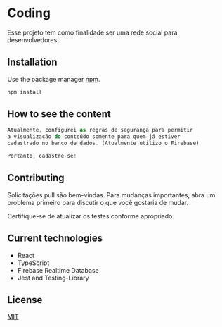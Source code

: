 # Coding

Esse projeto tem como finalidade ser uma rede social para desenvolvedores.

## Installation

Use the package manager [npm](https://www.npmjs.com/).

```bash
npm install
```

## How to see the content

```javascript
Atualmente, configurei as regras de segurança para permitir
a visualização do conteúdo somente para quem já estiver
cadastrado no banco de dados. (Atualmente utilizo o Firebase)

Portanto, cadastre-se!
```

## Contributing


Solicitações pull são bem-vindas. Para mudanças importantes, abra um problema primeiro para discutir o que você gostaria de mudar.

Certifique-se de atualizar os testes conforme apropriado.

## Current technologies
- React 
- TypeScript
- Firebase Realtime Database
- Jest and Testing-Library

## License

[MIT](https://choosealicense.com/licenses/mit/)